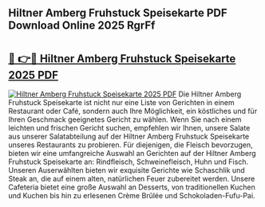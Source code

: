 ## Hiltner Amberg Fruhstuck Speisekarte PDF Download Online 2025 RgrFf

# <h2><a href="http://gcdeccl.nevu.top/?p=Hiltner+Amberg+Fruhstuck+Speisekarte">🔗 👉🔴 Hiltner Amberg Fruhstuck Speisekarte 2025 PDF</a></h2>

[![Hiltner Amberg Fruhstuck Speisekarte 2025 PDF](https://i.imgur.com/dBaPXMq.png)](http://gcdeccl.nevu.top/?p=Hiltner+Amberg+Fruhstuck+Speisekarte)
Die Hiltner Amberg Fruhstuck Speisekarte ist nicht nur eine Liste von Gerichten in einem Restaurant oder Café, sondern auch Ihre Möglichkeit, ein köstliches und für Ihren Geschmack geeignetes Gericht zu wählen. Wenn Sie nach einem leichten und frischen Gericht suchen, empfehlen wir Ihnen, unsere Salate aus unserer Salatabteilung auf der Hiltner Amberg Fruhstuck Speisekarte unseres Restaurants zu probieren. Für diejenigen, die Fleisch bevorzugen, bieten wir eine umfangreiche Auswahl an Gerichten auf der Hiltner Amberg Fruhstuck Speisekarte an: Rindfleisch, Schweinefleisch, Huhn und Fisch. Unseren Auserwählten bieten wir exquisite Gerichte wie Schaschlik und Steak an, die auf einem alten, natürlichen Feuer zubereitet werden. Unsere Cafeteria bietet eine große Auswahl an Desserts, von traditionellen Kuchen und Kuchen bis hin zu erlesenen Crème Brûlée und Schokoladen-Fufu-Pai.
